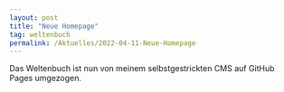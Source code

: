 ```yaml
---
layout: post
title: "Neue Homepage"
tag: weltenbuch
permalink: /Aktuelles/2022-04-11-Neue-Homepage
---
```


Das Weltenbuch ist nun von meinem selbstgestrickten CMS auf GitHub Pages umgezogen.
